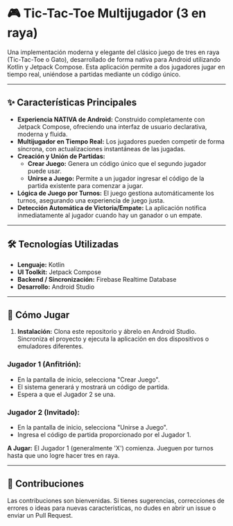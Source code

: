 # 🎮 Tic-Tac-Toe Multijugador (3 en raya)

Una implementación moderna y elegante del clásico juego de tres en raya (Tic-Tac-Toe o Gato), desarrollado de forma nativa para Android utilizando Kotlin y Jetpack Compose. Esta aplicación permite a dos jugadores jugar en tiempo real, uniéndose a partidas mediante un código único.

---

## ✨ Características Principales

- **Experiencia NATIVA de Android:** Construido completamente con Jetpack Compose, ofreciendo una interfaz de usuario declarativa, moderna y fluida.
- **Multijugador en Tiempo Real:** Los jugadores pueden competir de forma síncrona, con actualizaciones instantáneas de las jugadas.
- **Creación y Unión de Partidas:**
  - **Crear Juego:** Genera un código único que el segundo jugador puede usar.
  - **Unirse a Juego:** Permite a un jugador ingresar el código de la partida existente para comenzar a jugar.
- **Lógica de Juego por Turnos:** El juego gestiona automáticamente los turnos, asegurando una experiencia de juego justa.
- **Detección Automática de Victoria/Empate:** La aplicación notifica inmediatamente al jugador cuando hay un ganador o un empate.

---

## 🛠️ Tecnologías Utilizadas

- **Lenguaje:** Kotlin
- **UI Toolkit:** Jetpack Compose
- **Backend / Sincronización:** Firebase Realtime Database
- **Desarrollo:** Android Studio

---

## 🚀 Cómo Jugar

1. **Instalación:** Clona este repositorio y ábrelo en Android Studio. Sincroniza el proyecto y ejecuta la aplicación en dos dispositivos o emuladores diferentes.

### Jugador 1 (Anfitrión):

- En la pantalla de inicio, selecciona "Crear Juego".
- El sistema generará y mostrará un código de partida.
- Espera a que el Jugador 2 se una.

### Jugador 2 (Invitado):

- En la pantalla de inicio, selecciona "Unirse a Juego".
- Ingresa el código de partida proporcionado por el Jugador 1.

**A Jugar:** El Jugador 1 (generalmente 'X') comienza. Jueguen por turnos hasta que uno logre hacer tres en raya.

---

## 🤝 Contribuciones
Las contribuciones son bienvenidas. Si tienes sugerencias, correcciones de errores o ideas para nuevas características, no dudes en abrir un issue o enviar un Pull Request.
